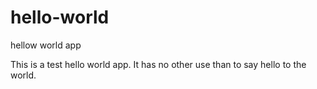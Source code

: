 # hello-world
hellow world app

This is a test hello world app.  It has no other use than to say hello to the world.
